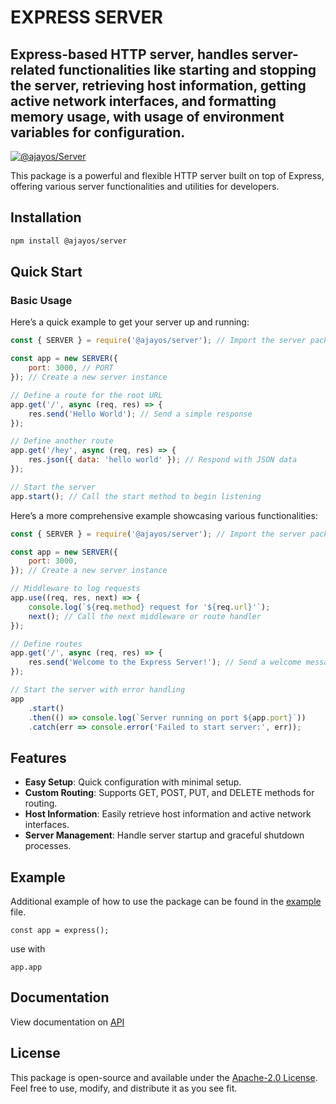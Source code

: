 # EXPRESS SERVER

## Express-based HTTP server, handles server-related functionalities like starting and stopping the server, retrieving host information, getting active network interfaces, and formatting memory usage, with usage of environment variables for configuration.

[![@ajayos/Server](https://img.shields.io/npm/v/@ajayos/server.svg)](https://www.npmjs.com/package/@ajayos/server)

This package is a powerful and flexible HTTP server built on top of Express, offering various server functionalities and utilities for developers.

## Installation

```bash
npm install @ajayos/server
```

## Quick Start

### Basic Usage

Here’s a quick example to get your server up and running:

```javascript
const { SERVER } = require('@ajayos/server'); // Import the server package

const app = new SERVER({
	port: 3000, // PORT
}); // Create a new server instance

// Define a route for the root URL
app.get('/', async (req, res) => {
	res.send('Hello World'); // Send a simple response
});

// Define another route
app.get('/hey', async (req, res) => {
	res.json({ data: 'hello world' }); // Respond with JSON data
});

// Start the server
app.start(); // Call the start method to begin listening
```

Here’s a more comprehensive example showcasing various functionalities:

```javascript
const { SERVER } = require('@ajayos/server'); // Import the server package

const app = new SERVER({
	port: 3000,
}); // Create a new server instance

// Middleware to log requests
app.use((req, res, next) => {
	console.log(`${req.method} request for '${req.url}'`);
	next(); // Call the next middleware or route handler
});

// Define routes
app.get('/', async (req, res) => {
	res.send('Welcome to the Express Server!'); // Send a welcome message
});

// Start the server with error handling
app
	.start()
	.then(() => console.log(`Server running on port ${app.port}`))
	.catch(err => console.error('Failed to start server:', err));
```

## Features

- **Easy Setup**: Quick configuration with minimal setup.
- **Custom Routing**: Supports GET, POST, PUT, and DELETE methods for routing.
- **Host Information**: Easily retrieve host information and active network interfaces.
- **Server Management**: Handle server startup and graceful shutdown processes.

## Example

Additional example of how to use the package can be found in the [example](./example.js) file.

`const app = express();`

use with

```
app.app
```

## Documentation

View documentation on [API](./API.md)


## License

This package is open-source and available under the [Apache-2.0 License](./LICENSE). Feel free to use, modify, and distribute it as you see fit.
